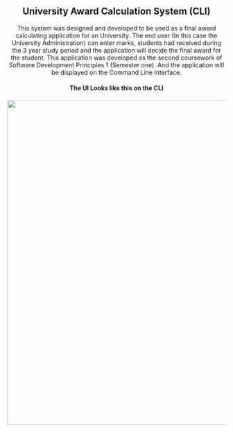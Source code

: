 <h2 align="center"> University Award Calculation System (CLI)</h2>
<p align="center">
This system was designed and developed to be used as a final award calculating application for an University. The end user (In this case the University Administration) can enter marks, students had received during the 3 year study period and the application will decide the final award for the student. This application was developed as the second coursework of Software Development Principles 1 (Semester one). And the application will be displayed on the Command Line Interface.
</p> 

<h4 align="center">The UI Looks like this on the CLI</h4>
<p align="center">
  <img src="https://cloud.githubusercontent.com/assets/25959096/23582771/f1fe1ac2-0157-11e7-8196-0b46f1ea7cc5.png" width="750"/>
</p>
